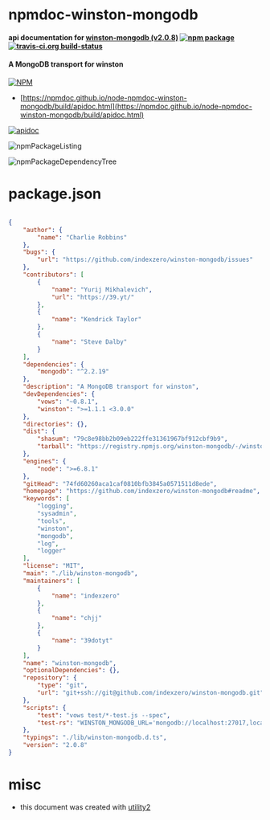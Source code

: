 # npmdoc-winston-mongodb

#### api documentation for  [winston-mongodb (v2.0.8)](https://github.com/indexzero/winston-mongodb#readme)  [![npm package](https://img.shields.io/npm/v/npmdoc-winston-mongodb.svg?style=flat-square)](https://www.npmjs.org/package/npmdoc-winston-mongodb) [![travis-ci.org build-status](https://api.travis-ci.org/npmdoc/node-npmdoc-winston-mongodb.svg)](https://travis-ci.org/npmdoc/node-npmdoc-winston-mongodb)

#### A MongoDB transport for winston

[![NPM](https://nodei.co/npm/winston-mongodb.png?downloads=true&downloadRank=true&stars=true)](https://www.npmjs.com/package/winston-mongodb)

- [https://npmdoc.github.io/node-npmdoc-winston-mongodb/build/apidoc.html](https://npmdoc.github.io/node-npmdoc-winston-mongodb/build/apidoc.html)

[![apidoc](https://npmdoc.github.io/node-npmdoc-winston-mongodb/build/screenCapture.buildCi.browser.%252Ftmp%252Fbuild%252Fapidoc.html.png)](https://npmdoc.github.io/node-npmdoc-winston-mongodb/build/apidoc.html)

![npmPackageListing](https://npmdoc.github.io/node-npmdoc-winston-mongodb/build/screenCapture.npmPackageListing.svg)

![npmPackageDependencyTree](https://npmdoc.github.io/node-npmdoc-winston-mongodb/build/screenCapture.npmPackageDependencyTree.svg)



# package.json

```json

{
    "author": {
        "name": "Charlie Robbins"
    },
    "bugs": {
        "url": "https://github.com/indexzero/winston-mongodb/issues"
    },
    "contributors": [
        {
            "name": "Yurij Mikhalevich",
            "url": "https://39.yt/"
        },
        {
            "name": "Kendrick Taylor"
        },
        {
            "name": "Steve Dalby"
        }
    ],
    "dependencies": {
        "mongodb": "^2.2.19"
    },
    "description": "A MongoDB transport for winston",
    "devDependencies": {
        "vows": "~0.8.1",
        "winston": ">=1.1.1 <3.0.0"
    },
    "directories": {},
    "dist": {
        "shasum": "79c8e98bb2b09eb222ffe31361967bf912cbf9b9",
        "tarball": "https://registry.npmjs.org/winston-mongodb/-/winston-mongodb-2.0.8.tgz"
    },
    "engines": {
        "node": ">=6.8.1"
    },
    "gitHead": "74fd60260aca1caf0810bfb3845a0571511d8ede",
    "homepage": "https://github.com/indexzero/winston-mongodb#readme",
    "keywords": [
        "logging",
        "sysadmin",
        "tools",
        "winston",
        "mongodb",
        "log",
        "logger"
    ],
    "license": "MIT",
    "main": "./lib/winston-mongodb",
    "maintainers": [
        {
            "name": "indexzero"
        },
        {
            "name": "chjj"
        },
        {
            "name": "39dotyt"
        }
    ],
    "name": "winston-mongodb",
    "optionalDependencies": {},
    "repository": {
        "type": "git",
        "url": "git+ssh://git@github.com/indexzero/winston-mongodb.git"
    },
    "scripts": {
        "test": "vows test/*-test.js --spec",
        "test-rs": "WINSTON_MONGODB_URL='mongodb://localhost:27017,localhost:27018/winston?replicaSet=rs0' vows test/*-test.js --spec"
    },
    "typings": "./lib/winston-mongodb.d.ts",
    "version": "2.0.8"
}
```



# misc
- this document was created with [utility2](https://github.com/kaizhu256/node-utility2)
